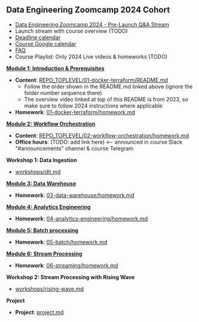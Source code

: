 ## Data Engineering Zoomcamp 2024 Cohort

* [Data Engineering Zoomcamp 2024 - Pre-Launch Q&A Stream](https://www.youtube.com/watch?v=91b8u9GmqB4)
* Launch stream with course overview (TODO)
* [Deadline calendar](https://docs.google.com/spreadsheets/d/e/2PACX-1vQACMLuutV5rvXg5qICuJGL-yZqIV0FBD84CxPdC5eZHf8TfzB-CJT_3Mo7U7oGVTXmSihPgQxuuoku/pubhtml)
* [Course Google calendar](https://calendar.google.com/calendar/?cid=ZXIxcjA1M3ZlYjJpcXU0dTFmaG02MzVxMG9AZ3JvdXAuY2FsZW5kYXIuZ29vZ2xlLmNvbQ)
* [FAQ](https://docs.google.com/document/d/19bnYs80DwuUimHM65UV3sylsCn2j1vziPOwzBwQrebw/edit?usp=sharing)
* Course Playlist: Only 2024 Live videos & homeworks (TODO)


[**Module 1: Introduction & Prerequisites**](01-docker-terraform/)

* **Content**: [REPO_TOPLEVEL/01-docker-terraform/README.md](../../01-docker-terraform/README.md)
  * Follow the order shown in the README.md linked above (ignore the folder number sequence there)
  * The overview video linked at top of this README is from 2023, so make sure to follow 2024 instructions where applicable
* **Homework**: [01-docker-terraform/homework.md](01-docker-terraform/homework.md)


[**Module 2: Workflow Orchestration**](02-workflow-orchestration)

* **Content**: [REPO_TOPLEVEL/02-workflow-orchestration/homework.md](02-workflow-orchestration/homework.md)
* **Office hours**: (TODO: add link here) <-- announced in course Slack "#announcements" channel & course Telegram


**Workshop 1: Data Ingestion**

* [workshops/dlt.md](workshops/dlt.md)


[**Module 3: Data Warehouse**](03-data-warehouse)

* **Homework**: [03-data-warehouse/homework.md](03-data-warehouse/homework.md)


[**Module 4: Analytics Engineering**](04-analytics-engineering/)

* **Homework**: [04-analytics-engineering/homework.md](04-analytics-engineering/homework.md)


[**Module 5: Batch processing**](05-batch/)

* **Homework**: [05-batch/homework.md](05-batch/homework.md)


[**Module 6: Stream Processing**](06-streaming)

* **Homework**: [06-streaming/homework.md](06-streaming/homework.md)


**Workshop 2: Stream Processing with Rising Wave**

* [workshops/rising-wave.md](workshops/rising-wave.md)


**Project**

* **Project**: [project.md](project.md)

